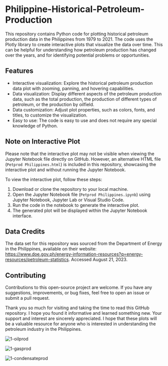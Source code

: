 # Philippine-Historical-Petroleum-Production
This repository contains Python code for plotting historical petroleum production data in the Philippines from 1979 to 2021. The code uses the Plotly library to create interactive plots that visualize the data over time. This can be helpful for understanding how petroleum production has changed over the years, and for identifying potential problems or opportunities.

## Features
- Interactive visualization: Explore the historical petroleum production data plot with zooming, panning, and hovering capabilities.
- Data visualization: Display different aspects of the petroleum production data, such as the total production, the production of different types of petroleum, or the production by oilfield.
- Data customization: Adjust plot properties, such as colors, fonts, and titles, to customize the visualization.
- Easy to use: The code is easy to use and does not require any special knowledge of Python.

## Note on Interactive Plot
Please note that the interactive plot may not be visible when viewing the Jupyter Notebook file directly on GitHub. However, an alternative HTML file (`Petprod Philippines.html`) is included in this repository, showcasing the interactive plot and without running the Jupyter Notebook.

To view the interactive plot, follow these steps:

1. Download or clone the repository to your local machine.
2. Open the Jupyter Notebook file (`Petprod Philippines.ipynb`) using Jupyter Notebook, Jupyter Lab or Visual Studio Code.
3. Run the code in the notebook to generate the interactive plot.
4. The generated plot will be displayed within the Jupyter Notebook interface.

## Data Credits
The data set for this repository was sourced from the Department of Energy in the Philippines, available on their website: https://www.doe.gov.ph/energy-information-resources?q=energy-resources/petroleum-statistics. Accessed August 21, 2023.

## Contributing
Contributions to this open-source project are welcome. If you have any suggestions, improvements, or bug fixes, feel free to open an issue or submit a pull request.

Thank you so much for visiting and taking the time to read this GitHub repository. I hope you found it informative and learned something new. Your support and interest are sincerely appreciated. I hope that these plots will be a valuable resource for anyone who is interested in understanding the petroleum industry in the Philippines.

![1-oilprod](https://github.com/maribickpostanes/Philippine-Historical-Petroleum-Production/assets/127098659/c693e492-004e-4a4f-a9a7-890d883531c3)

![1-gasprod](https://github.com/maribickpostanes/Philippine-Historical-Petroleum-Production/assets/127098659/a403a170-eb47-4ad6-b0fb-bb95ae4c2ce0)

![1-condensateprod](https://github.com/maribickpostanes/Philippine-Historical-Petroleum-Production/assets/127098659/09f62cab-e530-470d-b06c-4aa042991cba)
